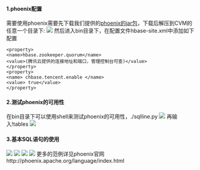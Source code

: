 ﻿#### 1.phoenix配置
需要使用phoenix需要先下载我们提供的[phoenix的jar包](http://hbase-10010986.cos.myqcloud.com/phoenix-4.8.1-HBase-1.1.tar.gz)，下载后解压到CVM的任意一个目录下:
![](https://mc.qcloudimg.com/static/img/4b4c9ca995e86e9b4ea41274d10be5e5/h1.png)
然后进入bin目录下，在配置文件hbase-site.xml中添加如下配置

```
<property>
<name>hbase.zookeeper.quorum</name>
<value>(腾讯云提供的连接地址和端口，管理控制台可查)</value>
</property>
<property>
<name> chbase.tencent.enable </name>
<value> true</value>
</property>
```

#### 2.测试phoenix的可用性
在bin目录下可以使用shell来测试phoenix的可用性，./sqlline.py 
![](https://mc.qcloudimg.com/static/img/c118152d54de3501f7d7de8c4b7e9c61/h2.png)
再输入!tables
![](https://mc.qcloudimg.com/static/img/5a1bbf8a14df481d9ed96c44d514d43c/h3.png)

#### 3.基本SQL语句的使用
![](https://mc.qcloudimg.com/static/img/b6b0004ade79b5d8d7a2f81a2cb31731/h4.png)
![](https://mc.qcloudimg.com/static/img/d35fd982bbbf1be6ee58fb524ecaf8a1/h5.png)
![](https://mc.qcloudimg.com/static/img/875b3745a8e21a8e75dc3dcf9993112b/h6.png)
![](https://mc.qcloudimg.com/static/img/e7250978669c40dce1d55fdb83f6b9f5/h7.png)
更多的范例详见phoenix官网http://phoenix.apache.org/language/index.html